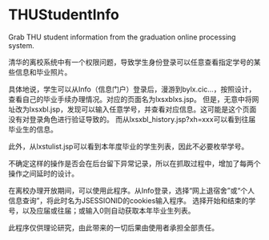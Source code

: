 # THUStudentInfo
Grab THU student information from the graduation online processing system.

清华的离校系统中有一个权限问题，导致学生身份登录可以任意查看指定学号的某些信息和毕业照片。

具体地说，学生可以从Info（信息门户）登录后，漫游到bylx.cic...，按照设计，查看自己的毕业手续办理情况。对应的页面名为lxsxblxs.jsp。
但是，无意中将网址改为lxsxbl.jsp，发现可以输入任意学号，并查看对应信息。这可能是这个页面没有对登录角色进行验证导致的。
而从lxsxbl_history.jsp?xh=xxx可以看到往届毕业生的信息。

此外，从lxstulist.jsp可以看到本年度毕业的学生列表，因此不必要枚举学号。

不确定这样的操作是否会在后台留下异常记录，所以在抓取过程中，增加了每两个操作之间延时的设计。

在离校办理开放期间，可以使用此程序。从Info登录，选择“网上退宿舍”或“个人信息查询”，将此时名为JSESSIONID的cookies输入程序。
选择开始和结束的学号，以及应届或往届；或输入0则自动获取本年毕业生列表。

此程序仅供理论研究，由此带来的一切后果由使用者承担全部责任。
